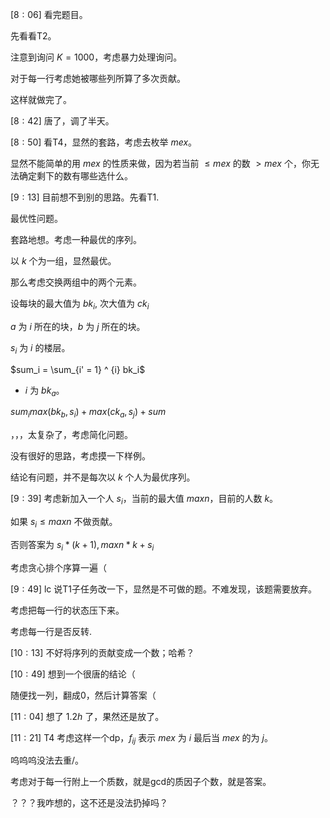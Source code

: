 $[8 : 06]$ 看完题目。

先看看T2。

注意到询问 $K = 1000$，考虑暴力处理询问。

对于每一行考虑她被哪些列所算了多次贡献。

这样就做完了。

$[8 : 42]$ 唐了，调了半天。

$[8 : 50]$ 看T4，显然的套路，考虑去枚举 $mex$。

显然不能简单的用 $mex$ 的性质来做，因为若当前 $\le mex$ 的数 $> mex$ 个，你无法确定剩下的数有哪些选什么。

$[9 : 13]$ 目前想不到别的思路。先看T1.

最优性问题。

套路地想。考虑一种最优的序列。

以 $k$ 个为一组，显然最优。

那么考虑交换两组中的两个元素。

设每块的最大值为 $bk_i$, 次大值为 $ck_i$

$a$ 为 $i$ 所在的块，$b$ 为 $j$ 所在的块。

$s_i$ 为 $i$ 的楼层。

$sum_i = \sum_{i' = 1} ^ {i} bk_i$

- $i$ 为 $bk_a$。

$sum_imax(bk_b, s_i) + max(ck_a, s_j) + sum$

，，，太复杂了，考虑简化问题。

没有很好的思路，考虑摸一下样例。

结论有问题，并不是每次以 $k$ 个人为最优序列。

$[9 : 39]$ 考虑新加入一个人 $s_i$，当前的最大值 $maxn$，目前的人数 $k$。

如果 $s_i \le maxn$ 不做贡献。

否则答案为 $s_i * (k + 1), maxn * k + s_i$

考虑贪心排个序算一遍（

$[9 : 49]$ lc 说T1子任务改一下，显然是不可做的题。不难发现，该题需要放弃。

考虑把每一行的状态压下来。

考虑每一行是否反转.

$[10 : 13]$ 不好将序列的贡献变成一个数；哈希？

$[10 : 49]$ 想到一个很唐的结论（

随便找一列，翻成0，然后计算答案（

$[11 : 04]$ 想了 $1.2h$ 了，果然还是放了。

$[11 : 21]$ T4 考虑这样一个dp，$f_{ij}$ 表示 $mex$ 为 $i$ 最后当 $mex$ 的为 $j$。

呜呜呜没法去重/。

考虑对于每一行附上一个质数，就是gcd的质因子个数，就是答案。

？？？我咋想的，这不还是没法扔掉吗？
